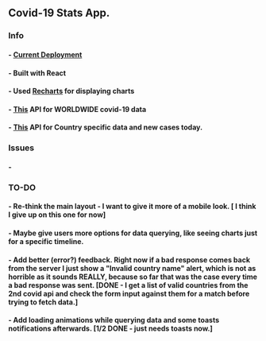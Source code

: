 ## Covid-19 Stats App.

### Info
#### - [Current Deployment](https://irlgabriel.github.io/covid-19-tracker/)
#### - Built with React
#### - Used [Recharts](https://recharts.org) for displaying charts
#### - [This](https://rapidapi.com/Gramzivi/api/covid-19-data?endpoint=apiendpoint_90422c25-72f4-4e9a-a792-67e3dc7553a1) API for WORLDWIDE covid-19 data
#### - [This](https://documenter.getpostman.com/view/10808728/SzS8rjbc#6fbc46d6-0ddf-400b-a743-a149e9bba381) API for Country specific data and new cases today.

### Issues
#### - 

### TO-DO
#### - Re-think the main layout - I want to give it more of a mobile look. [ I think I give up on this one for now]
#### - Maybe give users more options for data querying, like seeing charts just for a specific timeline.
#### - Add better (error?) feedback. Right now if a bad response comes back from the server I just show a "Invalid country name" alert, which is not as horrible as it sounds REALLY, because so far that was the case every time a bad response was sent. [DONE - I get a list of valid countries from the 2nd covid api and check the form input against them for a match before trying to fetch data.]
#### - Add loading animations while querying data and some toasts notifications afterwards. [1/2 DONE - just needs toasts now.]
